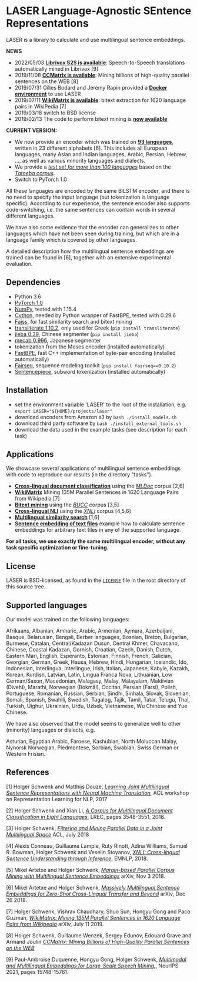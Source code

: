 # LASER  Language-Agnostic SEntence Representations

LASER is a library to calculate and use multilingual sentence embeddings.

**NEWS**
* 2022/05/03 [**Librivox S2S is available**](tasks/librivox-s2s): Speech-to-Speech translations automatically mined in Librivox [9]
* 2019/11/08 [**CCMatrix is available**](tasks/CCMatrix): Mining billions of high-quality parallel sentences on the WEB [8]
* 2019/07/31 Gilles Bodard and Jérémy Rapin provided a [**Docker environment**](docker) to use LASER
* 2019/07/11 [**WikiMatrix is available**](tasks/WikiMatrix): bitext extraction for 1620 language pairs in WikiPedia [7]
* 2019/03/18 switch to BSD license
* 2019/02/13 The code to perform bitext mining is [**now available**](tasks/bucc)

**CURRENT VERSION:**
* We now provide an encoder which was trained on [**93 languages**](#supported-languages), written in 23 different alphabets [6].
  This includes all European languages, many Asian and Indian languages, Arabic, Persian, Hebrew, ...,
  as well as various minority languages and dialects.
* We provide a [*test set for more than 100 languages*](data/tatoeba/v1)
  based on the [*Tatoeba corpus*](https://tatoeba.org/eng).
* Switch to PyTorch 1.0

All these languages are encoded by the same BiLSTM encoder, and there is no need
to specify the input language (but tokenization is language specific).
According to our experience, the sentence encoder also supports code-switching, i.e.
the same sentences can contain words in several different languages.

We have also some evidence that the encoder can generalizes to other
languages which have not been seen during training, but which are in
a language family which is covered by other languages.

A detailed description how the multilingual sentence embeddings are trained can
be found in [6], together with an extensive experimental evaluation.

## Dependencies
* Python 3.6
* [PyTorch 1.0](http://pytorch.org/)
* [NumPy](http://www.numpy.org/), tested with 1.15.4
* [Cython](https://pypi.org/project/Cython/), needed by Python wrapper of FastBPE, tested with 0.29.6
* [Faiss](https://github.com/facebookresearch/faiss), for fast similarity search and bitext mining
* [transliterate 1.10.2](https://pypi.org/project/transliterate), only used for Greek (`pip install transliterate`)
* [jieba 0.39](https://pypi.org/project/jieba/), Chinese segmenter (`pip install jieba`)
* [mecab 0.996](https://pypi.org/project/JapaneseTokenizer/), Japanese segmenter
* tokenization from the Moses encoder (installed automatically)
* [FastBPE](https://github.com/glample/fastBPE), fast C++ implementation of byte-pair encoding (installed automatically)
* [Fairseq](https://github.com/pytorch/fairseq), sequence modeling toolkit (`pip install fairseq==0.10.2`)
* [Sentencepiece](https://github.com/google/sentencepiece), subword tokenization (installed automatically)

## Installation
* set the environment variable 'LASER' to the root of the installation, e.g.
  `export LASER="${HOME}/projects/laser"`
* download encoders from Amazon s3 by `bash ./install_models.sh`
* download third party software by `bash ./install_external_tools.sh`
* download the data used in the example tasks (see description for each task)

## Applications

We showcase several applications of multilingual sentence embeddings
with code to reproduce our results (in the directory "tasks").

* [**Cross-lingual document classification**](tasks/mldoc) using the
  [*MLDoc*](https://github.com/facebookresearch/MLDoc) corpus [2,6]
* [**WikiMatrix**](tasks/WikiMatrix)
   Mining 135M Parallel Sentences in 1620 Language Pairs from Wikipedia [7]
* [**Bitext mining**](tasks/bucc) using the
  [*BUCC*](https://comparable.limsi.fr/bucc2018/bucc2018-task.html) corpus [3,5]
* [**Cross-lingual NLI**](tasks/xnli)
  using the [*XNLI*](https://www.nyu.edu/projects/bowman/xnli/) corpus [4,5,6]
* [**Multilingual similarity search**](tasks/similarity) [1,6]
* [**Sentence embedding of text files**](tasks/embed)
  example how to calculate sentence embeddings for arbitrary text files in any of the supported language.

**For all tasks, we use exactly the same multilingual encoder, without any task specific optimization or fine-tuning.**

## License

LASER is BSD-licensed, as found in the [`LICENSE`](LICENSE) file in the root directory of this source tree.

## Supported languages

Our model was trained on the following languages:

Afrikaans, Albanian, Amharic, Arabic, Armenian, Aymara, Azerbaijani, Basque, Belarusian, Bengali,
Berber languages, Bosnian, Breton, Bulgarian, Burmese, Catalan, Central/Kadazan Dusun, Central Khmer,
Chavacano, Chinese, Coastal Kadazan, Cornish, Croatian, Czech, Danish, Dutch, Eastern Mari, English,
Esperanto, Estonian, Finnish, French, Galician, Georgian, German, Greek, Hausa, Hebrew, Hindi,
Hungarian, Icelandic, Ido, Indonesian, Interlingua, Interlingue, Irish, Italian, Japanese, Kabyle,
Kazakh, Korean, Kurdish, Latvian, Latin, Lingua Franca Nova, Lithuanian, Low German/Saxon,
Macedonian, Malagasy, Malay, Malayalam, Maldivian (Divehi), Marathi, Norwegian (Bokmål), Occitan,
Persian (Farsi), Polish, Portuguese, Romanian, Russian, Serbian, Sindhi, Sinhala, Slovak, Slovenian,
Somali, Spanish, Swahili, Swedish, Tagalog, Tajik, Tamil, Tatar, Telugu, Thai, Turkish, Uighur,
Ukrainian, Urdu, Uzbek, Vietnamese, Wu Chinese and Yue Chinese.

We have also observed that the model seems to generalize well to other (minority) languages or dialects, e.g.

Asturian, Egyptian Arabic, Faroese, Kashubian, North Moluccan Malay, Nynorsk Norwegian, Piedmontese, Sorbian, Swabian,
Swiss German or Western Frisian.

## References

[1] Holger Schwenk and Matthijs Douze,
    [*Learning Joint Multilingual Sentence Representations with Neural Machine Translation*](https://aclanthology.info/papers/W17-2619/w17-2619),
    ACL workshop on Representation Learning for NLP, 2017

[2] Holger Schwenk and Xian Li,
    [*A Corpus for Multilingual Document Classification in Eight Languages*](http://www.lrec-conf.org/proceedings/lrec2018/pdf/658.pdf),
    LREC, pages 3548-3551, 2018.

[3] Holger Schwenk,
    [*Filtering and Mining Parallel Data in a Joint Multilingual Space*](http://aclweb.org/anthology/P18-2037)
    ACL, July 2018

[4] Alexis Conneau, Guillaume Lample, Ruty Rinott, Adina Williams, Samuel R. Bowman, Holger Schwenk and Veselin Stoyanov,
    [*XNLI: Cross-lingual Sentence Understanding through Inference*](https://aclweb.org/anthology/D18-1269),
    EMNLP, 2018.

[5] Mikel Artetxe and Holger Schwenk,
    [*Margin-based Parallel Corpus Mining with Multilingual Sentence Embeddings*](https://arxiv.org/abs/1811.01136)
    arXiv, Nov 3 2018.

[6] Mikel Artetxe and Holger Schwenk,
    [*Massively Multilingual Sentence Embeddings for Zero-Shot Cross-Lingual Transfer and Beyond*](https://arxiv.org/abs/1812.10464)
    arXiv, Dec 26 2018.

[7] Holger Schwenk, Vishrav Chaudhary, Shuo Sun, Hongyu Gong and Paco Guzman,
    [*WikiMatrix: Mining 135M Parallel Sentences in 1620 Language Pairs from Wikipedia*](https://arxiv.org/abs/1907.05791)
    arXiv, July 11  2019.

[8] Holger Schwenk, Guillaume Wenzek, Sergey Edunov, Edouard Grave and Armand Joulin
    [*CCMatrix: Mining Billions of High-Quality Parallel Sentences on the WEB*](https://arxiv.org/abs/1911.04944)

[9] Paul-Ambroise Duquenne, Hongyu Gong, Holger Schwenk,
    [*Multimodal and Multilingual Embeddings for Large-Scale Speech Mining,*](https://papers.nips.cc/paper/2021/hash/8466f9ace6a9acbe71f75762ffc890f1-Abstract.html), NeurIPS 2021, pages 15748-15761.

